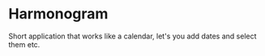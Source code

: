 # Harmonogram
Short application that works like a calendar, let's you add dates and select them etc.
